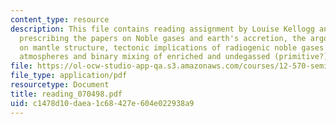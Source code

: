 ```yaml
---
content_type: resource
description: This file contains reading assignment by Louise Kellogg and Stein Jacobsen
  prescribing the papers on Noble gases and earth's accretion, the argon contraints
  on mantle structure, tectonic implications of radiogenic noble gases in planetary
  atmospheres and binary mixing of enriched and undegassed (primitive?) mantle components.
file: https://ol-ocw-studio-app-qa.s3.amazonaws.com/courses/12-570-seminar-in-geophysics-mantle-convection-spring-1998/c1478d10daea1c68427e604e022938a9_reading_070498.pdf
file_type: application/pdf
resourcetype: Document
title: reading_070498.pdf
uid: c1478d10-daea-1c68-427e-604e022938a9
---
```

